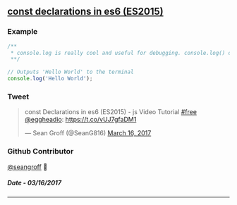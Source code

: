 ## [const declarations in es6 (ES2015)](https://egghead.io/lessons/ecmascript-6-const-declarations-in-es6-es2015?course=learn-es6-ecmascript-2015)

### Example
```javascript
/**
 * console.log is really cool and useful for debugging. console.log() outputs the results as text to the terminal
 **/

// Outputs 'Hello World' to the terminal
console.log('Hello World');
```


### Tweet
<blockquote class="twitter-tweet" data-lang="en"><p lang="fr" dir="ltr">const Declarations in es6 (ES2015) - js Video Tutorial <a href="https://twitter.com/hashtag/free?src=hash">#free</a> <a href="https://twitter.com/eggheadio">@eggheadio</a>: <a href="https://t.co/vUJ7gfaDM1">https://t.co/vUJ7gfaDM1</a></p>&mdash; Sean Groff (@SeanG816) <a href="https://twitter.com/SeanG816/status/842409351121915906">March 16, 2017</a></blockquote>

### Github Contributor
[@seangroff](https://github.com/seangroff) :koala:

##### Date - 03/16/2017
___
